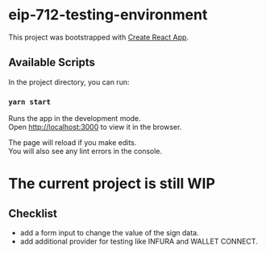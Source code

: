 # eip-712-testing-environment

This project was bootstrapped with [Create React App](https://github.com/facebook/create-react-app).

## Available Scripts

In the project directory, you can run:

### `yarn start`

Runs the app in the development mode.<br>
Open [http://localhost:3000](http://localhost:3000) to view it in the browser.

The page will reload if you make edits.<br>
You will also see any lint errors in the console.

# The current project is still WIP

## Checklist

- add a form input to change the value of the sign data.
- add additional provider for testing like INFURA and WALLET CONNECT.
